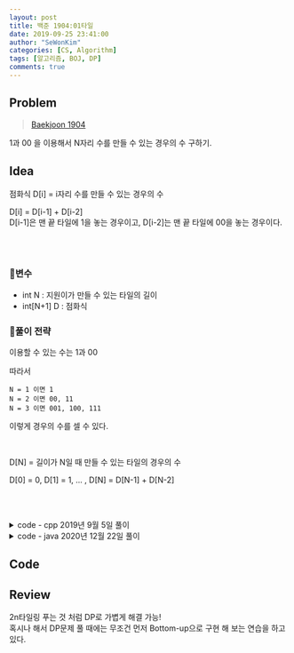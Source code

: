 ```yaml
---
layout: post
title: 백준 1904:01타일
date: 2019-09-25 23:41:00
author: "SeWonKim"
categories: [CS, Algorithm]
tags: [알고리즘, BOJ, DP]
comments: true
---
```


## Problem

> [Baekjoon 1904](https://www.acmicpc.net/problem/1904)

1과 00 을 이용해서 N자리 수를 만들 수 있는 경우의 수 구하기.

## Idea

점화식 D[i] = i자리 수를 만들 수 있는 경우의 수

D[i] = D[i-1] + D[i-2]  
D[i-1]은 맨 끝 타일에 1을 놓는 경우이고,
D[i-2]는 맨 끝 타일에 00을 놓는 경우이다.

&nbsp;  
&nbsp;

### 🥚변수

- int N : 지원이가 만들 수 있는 타일의 길이
- int[N+1] D : 점화식

### 🍳풀이 전략

이용할 수 있는 수는 1과 00

따라서 

```
N = 1 이면 1
N = 2 이면 00, 11
N = 3 이면 001, 100, 111 
```

이렇게 경우의 수를 셀 수 있다.

&nbsp;  

D[N] = 길이가 N일 때 만들 수 있는 타일의 경우의 수

D[0] = 0, D[1] = 1, ... , D[N] = D[N-1] + D[N-2]


&nbsp;  
&nbsp;


<details>
<summary>code - cpp 2019년 9월 5일 풀이</summary>
<div markdown="1">

```cpp
#include <iostream>
#include <vector>

using namespace std;

int main(void)
{
    int n;
    cin >> n;

    vector<int> d(n + 1, 0);
    for (int i = 0; i <= n; i++)
    {
        if (i == 0)
        {
            d[i] = 1;
            continue;
        }

        if (i == 1)
        {
            d[i] = 1;
            continue;
        }

        d[i] = (d[i - 1] + d[i - 2]) % 15746;
    }

    cout << d[n] << endl;

    return 0;
}
```

</div>
</details>


<details>
<summary>code - java 2020년 12월 22일 풀이</summary>
<div markdown="1">

```java
import java.util.Scanner;

public class Main {

	public static void main(String[] args) {
		Scanner sc = new Scanner(System.in);
		int N = sc.nextInt();
		int[] D = new int[N+1];
		
		D[0] = 1;
		D[1] = 1;
		for (int i = 2; i <=N; i++) {
			D[i] = (D[i-1] + D[i-2])%15746; // D 자료형이 int 이므로 여기에서 나누기를 한 나머지 값을 넣어줘야한다.
		}
		System.out.println(D[N]);
		sc.close();
	}

}

```

</div>
</details>

## Code



## Review

2n타일링 푸는 것 처럼 DP로 가볍게 해결 가능!  
혹시나 해서 DP문제 풀 때에는 무조건 먼저 Bottom-up으로 구현 해 보는 연습을 하고 있다.
